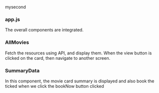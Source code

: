  mysecond

### app.js

The overall components are integrated.

### AllMovies

Fetch the resources using API, and display them.
When the view button is clicked on the card, then navigate to another screen.

### SummaryData

In this component, the movie card summary is displayed and also book the ticked when we click the bookNow button clicked
